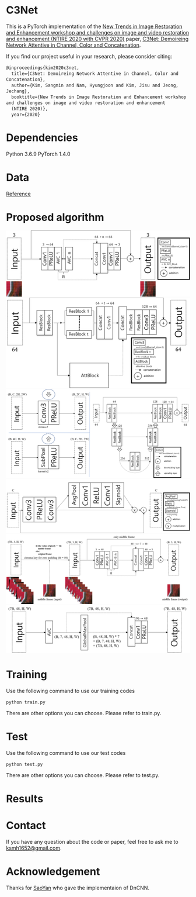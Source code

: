 # C3Net
This is a PyTorch implementation of the [New Trends in Image Restoration and Enhancement workshop and challenges on image and video restoration and enhancement (NTIRE 2020 with CVPR 2020)](https://data.vision.ee.ethz.ch/cvl/ntire20/) paper, [C3Net: Demoireing Network Attentive in Channel, Color and Concatenation](NTIRE_C3Net.pdf).

If you find our project useful in your research, please consider citing:
~~~
@inproceedings{kim2020c3net,
  title={C3Net: Demoireing Network Attentive in Channel, Color and Concatenation},
  author={Kim, Sangmin and Nam, Hyungjoon and Kim, Jisu and Jeong, Jechang},
  booktitle={New Trends in Image Restoration and Enhancement workshop and challenges on image and video restoration and enhancement
  (NTIRE 2020)},
  year={2020}
~~~

# Dependencies
Python 3.6.9 
PyTorch 1.4.0 

# Data
[Reference](https://competitions.codalab.org/competitions/22223#participate-get_data)

# Proposed algorithm
![C3Net (Track 1: Single Image)](Fig1.png) 
![AVC_Block](Fig2.png) 
![AttBlock](Fig3.png) 
![ResBlock](Fig4.png) 
![C3Net-Burst (Track 2: Burst)](Fig5.png) 
![AVC_Block-Burst](Fig6.png) 

# Training
Use the following command to use our training codes
~~~
python train.py
~~~
There are other options you can choose.
Please refer to train.py.

# Test
Use the following command to use our test codes
~~~
python test.py
~~~
There are other options you can choose.
Please refer to test.py.

# Results


# Contact
If you have any question about the code or paper, feel free to ask me to <ksmh1652@gmail.com>.

# Acknowledgement
Thanks for [SaoYan](https://github.com/SaoYan/DnCNN-PyTorch) who gave the implementaion of DnCNN.


